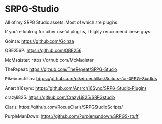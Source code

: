 # SRPG-Studio
All of my SRPG Studio assets. Most of which are plugins.

If you're looking for other useful plugins, I highly recommend these guys:

Goinza: https://github.com/Goinza

QBE256P: https://github.com/QBE256

McMagister: https://github.com/McMagister

TheRepeat: https://github.com/TheRepeat/SRPG-Studio

Piketrcechillas: https://github.com/piketrcechillas/Scripts-for-SPRG-Studios

Anarch16sync: https://github.com/Anarch16Sync/SRPG-Studio-Plugins

crazyli825: https://github.com/CrazyLi825/SRPGstudio

Claris: https://github.com/RogueClaris/SRPGStudioScripts/

PurpleManDown: https://github.com/Purplemandown/SRPGS-stuff